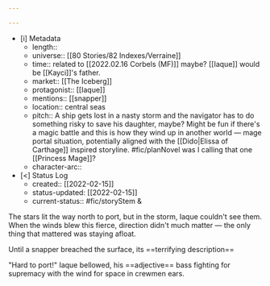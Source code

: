 ```yaml
---

---
```


- [i] Metadata
	- length::
	- universe:: [[80 Stories/82 Indexes/Verraine]]
	- time:: related to [[2022.02.16 Corbels (MF)]] maybe? [[Iaque]] would be [[Kayci]]'s father. 
	- market:: [[The Iceberg]]
	- protagonist:: [[Iaque]] 
	- mentions:: [[snapper]]
	- location:: central seas
	- pitch:: A ship gets lost in a nasty storm and the navigator has to do something risky to save his daughter, maybe? Might be fun if there's a magic battle and this is how they wind up in another world — mage portal situation, potentially aligned with the [[Dido|Elissa of Carthage]] inspired storyline.  #fic/planNovel was I calling that one [[Princess Mage]]? 
	- character-arc::
- [<]  Status Log
	-  created:: [[2022-02-15]]
	-  status-updated: [[2022-02-15]]
	- current-status:: #fic/storyStem &


The stars lit the way north to port, but in the storm, Iaque couldn't see them. When the winds blew this fierce, direction didn't much matter — the only thing that mattered was staying afloat.

Until a snapper breached the surface, its ==terrifying description==

"Hard to port!" Iaque bellowed, his ==adjective== bass fighting for supremacy with the wind for space in crewmen ears. 

